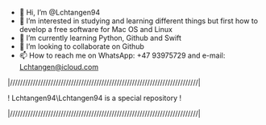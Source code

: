 - 👋 Hi, I’m @Lchtangen94
- 👀 I’m interested in studying and learning different things but first how to develop a free software for Mac OS and Linux
- 🌱 I’m currently learning Python, Github and Swift
- 💞️ I’m looking to collaborate on Github
- 📫 How to reach me on WhatsApp: +47 93975729 and e-mail: Lchtangen@icloud.com

|//////////////////////////////////////////////////////////////////////////|

! Lchtangen94\Lchtangen94 is a special repository !

|//////////////////////////////////////////////////////////////////////////|

